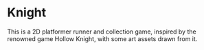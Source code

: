# Knight
This is a 2D platformer runner and collection game, inspired by the renowned game Hollow Knight, with some art assets drawn from it.
